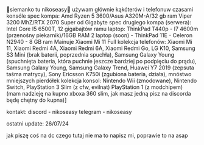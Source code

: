 🗿siemanko tu nikoseasy🗿
używam głównie kąkóterów i telefonuw 
czasami konsóle
spec kompa: Amd Ryzen 5 3600/Asus A320M-A/32 gb ram Viper 3200 MhZ/RTX 2070 Super od Gigabyte
spec drugiego kompa (serwera): Intel Core I5 6500T, 12 gigabajtów ramu
laptop: ThinkPad T440p - I7 4600m (przenośny piekarnik)/16GB RAM
2 laptop (soon) - ThinkPad 11E - Celeron N2940 - 8 GB ram 
Mainuje Xiaomi Mi 11 
Full kolekcja telefonów: Xiaomi Mi 11, Xiaomi Redmi 4A, Xiaomi Redmi 6A, Xiaomi Redmi Go, LG K10,  Samsung S3 Mini (brak baterii, poprzednia spuchła), Samsung Galaxy Young (spuchnięta bateria, która puchnie jeszcze bardziej po podpięciu do prądu), Samsung Galaxy Young, Samsung Galaxy Trend, Huawei Y7 2019 (zepsuta taśma matrycy), Sony Ericsson K750i (zgubiona bateria, działa), mnóstwo mniejszych pierdółek
kolekcja konsol: Nintendo Wii (zmodowane), Nintendo Switch, PlayStation 3 Slim (z cfw, evilnat) PlayStation 1 (z modchipem) (mam nadzieję na kupno xboxa 360 slim, jak masz jedną pisz na discorda będę chętny do kupna)]

kontakt:
discord - nikoseasy
telegram - nikoseasy

ostatni update: 26/07/24

jak piszę coś na dc czego tutaj nie ma to napisz mi, poprawie to na asap
